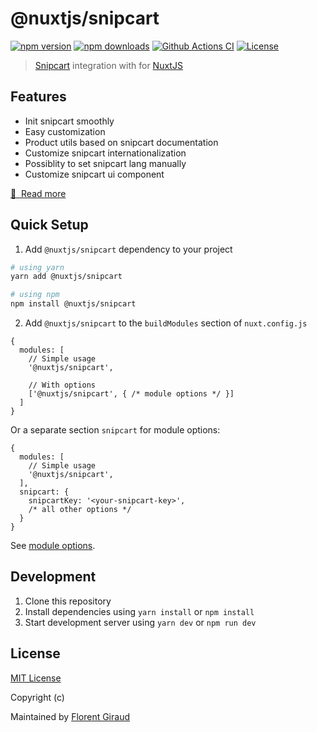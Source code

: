 # @nuxtjs/snipcart

[![npm version][npm-version-src]][npm-version-href]
[![npm downloads][npm-downloads-src]][npm-downloads-href]
[![Github Actions CI][github-actions-ci-src]][github-actions-ci-href]
[![License][license-src]][license-href]

> [Snipcart](https://docs.snipcart.com/v3/setup/installation) integration with for [NuxtJS](https://nuxtjs.org)


## Features

- Init snipcart smoothly
- Easy customization
- Product utils based on snipcart documentation
- Customize snipcart internationalization
- Possiblity to set snipcart lang manually
- Customize snipcart ui component

[📖 &nbsp;Read more](https://nuxt-snipcart.netlify.app/)

## Quick Setup

1. Add `@nuxtjs/snipcart` dependency to your project

```bash
# using yarn
yarn add @nuxtjs/snipcart 

# using npm
npm install @nuxtjs/snipcart
```

2. Add `@nuxtjs/snipcart` to the `buildModules` section of `nuxt.config.js`

```js[nuxt.config.js]
{
  modules: [
    // Simple usage
    '@nuxtjs/snipcart',

    // With options
    ['@nuxtjs/snipcart', { /* module options */ }]
  ]
}
```

Or a separate section `snipcart` for module options:

```js[nuxt.config.js]
{
  modules: [
    // Simple usage
    '@nuxtjs/snipcart',
  ],
  snipcart: {
    snipcartKey: '<your-snipcart-key>',
    /* all other options */
  }
}
```

See [module options](https://nuxt-snipcart.netlify.app/setup).

## Development

1. Clone this repository
2. Install dependencies using `yarn install` or `npm install`
3. Start development server using `yarn dev` or `npm run dev`

## License

[MIT License](./LICENSE)

Copyright (c)

Maintained by [Florent Giraud](https://github.com/f3ltron)

<!-- Badges -->
[npm-version-src]: https://img.shields.io/npm/v/@nuxtjs/snipcart/latest.svg
[npm-version-href]: https://npmjs.com/package/@nuxtjs/snipcart

[npm-downloads-src]: https://img.shields.io/npm/dt/@nuxtjs/snipcart.svg
[npm-downloads-href]: https://npmjs.com/package/@nuxtjs/snipcart

[github-actions-ci-src]: https://github.com/nuxt-community/snipcart-module/workflows/ci/badge.svg
[github-actions-ci-href]: https://github.com/nuxt-community/snipcart-module/actions?query=workflow%3Aci

[codecov-src]: https://img.shields.io/codecov/c/github/nuxt-community/snipcart-module.svg
[codecov-href]: https://codecov.io/gh/nuxt-community/snipcart-module

[license-src]: https://img.shields.io/npm/l/@nuxtjs/snipcart.svg
[license-href]: https://npmjs.com/package/@nuxtjs/snipcart
